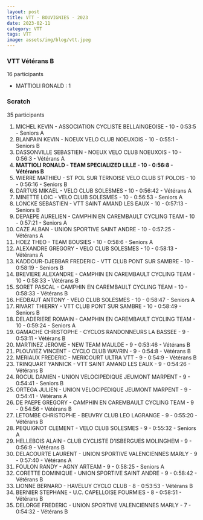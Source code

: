 ```yaml
---
layout: post
title: VTT - BOUVIGNIES - 2023
date: 2023-02-11
category: VTT
tags: VTT
image: assets/img/blog/vtt.jpeg
---
```


### VTT Vétérans B
16 participants
- MATTIOLI RONALD : 1

### Scratch
35 participants
1. MICHEL KEVIN - ASSOCIATION CYCLISTE BELLAINGEOISE - 10 - 0:53:5 - Seniors A
2. BLANPAIN KEVIN - NOEUX VELO CLUB NOEUXOIS - 10 - 0:55:1 - Seniors B
3. DASSONVILLE SEBASTIEN - NOEUX VELO CLUB NOEUXOIS - 10 - 0:56:3 - Vétérans A
4. **MATTIOLI RONALD - TEAM SPECIALIZED LILLE - 10 - 0:56:8 - Vétérans B**
5. WIERRE MATHIEU - ST POL SUR TERNOISE VELO CLUB ST POLOIS - 10 - 0:56:16 - Seniors B
6. DARTUS MIKAEL - VELO CLUB SOLESMES - 10 - 0:56:42 - Vétérans A
7. MINETTE LOIC - VELO CLUB SOLESMES - 10 - 0:56:53 - Seniors A
8. LONCKE SEBASTIEN - VTT SAINT AMAND LES EAUX - 10 - 0:57:13 - Seniors B
9. DEPAEPE AURELIEN - CAMPHIN EN CAREMBAULT CYCLING TEAM - 10 - 0:57:21 - Seniors A
10. CAZE ALBAN - UNION SPORTIVE SAINT ANDRE - 10 - 0:57:25 - Vétérans A
11. HOEZ THEO - TEAM BOUSIES - 10 - 0:58:6 - Seniors A
12. ALEXANDRE GREGORY - VELO CLUB SOLESMES - 10 - 0:58:13 - Vétérans A
13. KADDOUR-DJEBBAR FREDERIC - VTT  CLUB PONT SUR SAMBRE - 10 - 0:58:19 - Seniors B
14. BREVIERE ALEXANDRE - CAMPHIN EN CAREMBAULT CYCLING TEAM - 10 - 0:58:33 - Vétérans B
15. SORET PASCAL - CAMPHIN EN CAREMBAULT CYCLING TEAM - 10 - 0:58:33 - Vétérans B
16. HEDBAUT ANTONY - VELO CLUB SOLESMES - 10 - 0:58:47 - Seniors A
17. RIVART THIERRY - VTT  CLUB PONT SUR SAMBRE - 10 - 0:58:49 - Seniors B
18. DELADERIERE ROMAIN - CAMPHIN EN CAREMBAULT CYCLING TEAM - 10 - 0:59:24 - Seniors A
19. GAMACHE CHRISTOPHE - CYCLOS RANDONNEURS LA BASSEE - 9 - 0:53:11 - Vétérans B
20. MARTINEZ JEROME - NEW TEAM MAULDE - 9 - 0:53:46 - Vétérans B
21. PLOUVIEZ VINCENT - CYCLO CLUB WAVRIN - 9 - 0:54:8 - Vétérans B
22. MERIAUX FREDERIC - MERICOURT ULTRA VTT - 9 - 0:54:9 - Vétérans B
23. TRINQUART YANNICK - VTT SAINT AMAND LES EAUX - 9 - 0:54:26 - Vétérans B
24. ROCUL DAMIEN - UNION VELOCIPEDIQUE JEUMONT MARPENT - 9 - 0:54:41 - Seniors B
25. ORTEGA JULIEN - UNION VELOCIPEDIQUE JEUMONT MARPENT - 9 - 0:54:41 - Vétérans A
26. DE PAEPE GREGORY - CAMPHIN EN CAREMBAULT CYCLING TEAM - 9 - 0:54:56 - Vétérans B
27. LETOMBE CHRISTOPHE - BEUVRY CLUB LEO LAGRANGE - 9 - 0:55:20 - Vétérans B
28. PEQUIGNOT CLEMENT - VELO CLUB SOLESMES - 9 - 0:55:32 - Seniors A
29. HELLEBOIS ALAIN - CLUB CYCLISTE D'ISBERGUES MOLINGHEM - 9 - 0:56:9 - Vétérans B
30. DELACOURTE LAURENT - UNION SPORTIVE VALENCIENNES MARLY - 9 - 0:57:40 - Vétérans A
31. FOULON RANDY - AGNY ARTEAM - 9 - 0:58:25 - Seniors A
32. CORETTE DOMINIQUE - UNION SPORTIVE SAINT ANDRE - 9 - 0:58:42 - Vétérans B
33. LIONNE BERNARD - HAVELUY CYCLO CLUB - 8 - 0:53:53 - Vétérans B
34. BERNIER STEPHANE - U.C. CAPELLOISE FOURMIES - 8 - 0:58:51 - Vétérans B
35. DELORGE FREDERIC - UNION SPORTIVE VALENCIENNES MARLY - 7 - 0:54:32 - Vétérans B
